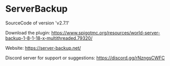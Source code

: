 # ServerBackup

SourceCode of version 'v2.7.1'

Download the plugin: https://www.spigotmc.org/resources/world-server-backup-1-8-1-18-x-multithreaded.79320/

Website: https://server-backup.net/

Discord server for support or suggestions: https://discord.gg/rNzngsCWFC
